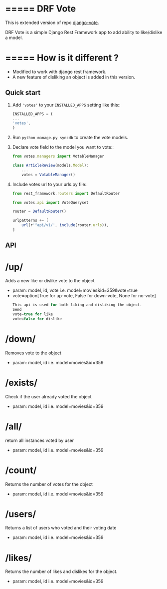 =====
DRF Vote
=====

This is extended version of repo [django-vote](https://github.com/Beeblio/django-vote).

DRF Vote is a simple Django Rest Framework app to add ability to like/dislike a model.

=====
How is it different ?
=====

- Modified to work with django rest framework.
- A new feature of disliking an object is added in this version.

Quick start
-----------

1. Add ``'votes'`` to your ``INSTALLED_APPS`` setting like this::

    ```javascript
    INSTALLED_APPS = (
    ...
    'votes',
    )
    ```

2. Run ``python manage.py syncdb`` to create the vote models.


3. Declare vote field to the model you want to vote::

    ```javascript
    from votes.managers import VotableManager
    
    class ArticleReview(models.Model):
        ...
        votes = VotableManager()
    ```
        
4. Include votes url to your urls.py file::
    
    ```javascript
    from rest_framework.routers import DefaultRouter
    
    from votes.api import VoteQueryset
    
    router = DefaultRouter()
    
    urlpatterns += [
        url(r'^api/v1/', include(router.urls)),
    ]
    ```

API
-----------

/up/
==========
Adds a new like or dislike vote to the object

* param: model, id, vote i.e. model=movies&id=359&vote=true
* vote=option[True for up-vote, False for down-vote, None for no-vote]
    ```javascript
    This api is used for both liking and disliking the object.
    Send
    vote=true for like
    vote=false for dislike
    
    ```

/down/
==========
Removes vote to the object

* param: model, id i.e. model=movies&id=359

/exists/
============
Check if the user already voted the object

* param: model, id i.e. model=movies&id=359

/all/
=========
return all instances voted by user

* param: model, id i.e. model=movies&id=359

/count/
=======
Returns the number of votes for the object

* param: model, id i.e. model=movies&id=359

/users/
=======
Returns a list of users who voted and their voting date

* param: model, id i.e. model=movies&id=359

/likes/
=======
Returns the number of likes and dislikes for the object.

* param: model, id i.e. model=movies&id=359

